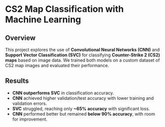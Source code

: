 # CS2 Map Classification with Machine Learning  

## Overview  
This project explores the use of **Convolutional Neural Networks (CNN)** and **Support Vector Classification (SVC)** for classifying **Counter-Strike 2 (CS2) maps** based on image data. We trained both models on a custom dataset of CS2 map images and evaluated their performance.  

## Results  
- **CNN outperforms SVC** in classification accuracy.  
- **CNN** achieved higher validation/test accuracy with lower training and validation errors.  
- **SVC** struggled, reaching only **~65% accuracy** with significant loss.  
- **CNN** performed better but remained **below 90% accuracy**, with room for improvement.  
